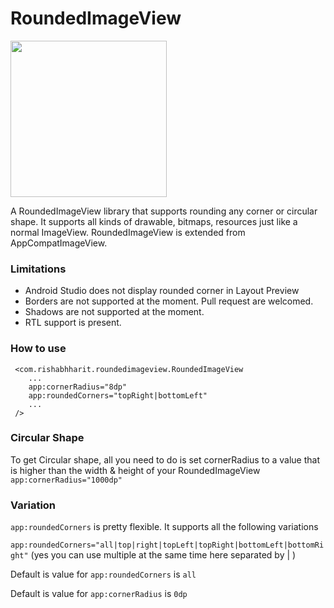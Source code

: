 # RoundedImageView

<img src="https://i.imgur.com/hKu7Fhc.jpg" width="250" />

A RoundedImageView library that supports rounding any corner or circular shape. It supports all kinds of drawable, bitmaps, resources just like a normal ImageView. RoundedImageView is extended from AppCompatImageView.

### Limitations
- Android Studio does not display rounded corner in Layout Preview 
- Borders are not supported at the moment. Pull request are welcomed.
- Shadows are not supported at the moment. 
- RTL support is present.

### How to use
``` 
 <com.rishabhharit.roundedimageview.RoundedImageView
    ...
    app:cornerRadius="8dp"
    app:roundedCorners="topRight|bottomLeft"
    ...
 /> 
```

### Circular Shape
To get Circular shape, all you need to do is set cornerRadius to a value that is higher than the width & height of your RoundedImageView
`app:cornerRadius="1000dp"`

### Variation
`app:roundedCorners` is pretty flexible. It supports all the following variations

`app:roundedCorners="all|top|right|topLeft|topRight|bottomLeft|bottomRight"` (yes you can use multiple at the same time here separated by | )

Default is value for `app:roundedCorners` is `all`

Default is value for `app:cornerRadius` is `0dp`



